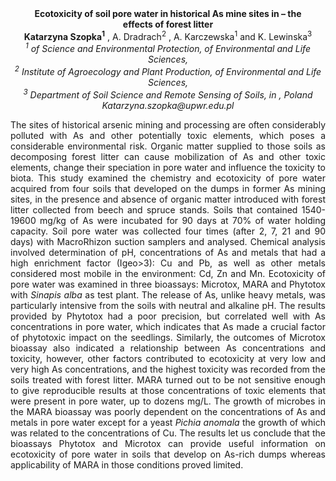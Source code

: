 <center><strong>Ecotoxicity of soil pore water in historical As mine sites in – the</strong>
<center><strong>effects of forest litter</strong>

<center><strong>Katarzyna Szopka<sup>1</sup></strong> , A. Dradrach<sup>2</sup> , A. Karczewska<sup>1</sup> and K.
Lewinska<sup>3</sup>

<center><i><sup>1</sup> of Science and Environmental Protection, of Environmental and Life
Sciences, </i>

<center><i><sup>2</sup> Institute of Agroecology and Plant Production, of Environmental and
Life Sciences, </i>

<center><i><sup>3</sup> Department of Soil Science and Remote Sensing of Soils, in ,
Poland</i>

<center><i>Katarzyna.szopka@upwr.edu.pl</i>

<p style="text-align:justify">The sites of historical arsenic mining and processing are often
considerably polluted with As and other potentially toxic elements,
which poses a considerable environmental risk. Organic matter supplied
to those soils as decomposing forest litter can cause mobilization of As
and other toxic elements, change their speciation in pore water and
influence the toxicity to biota. This study examined the chemistry and
ecotoxicity of pore water acquired from four soils that developed on the
dumps in former As mining sites, in the presence and absence of organic
matter introduced with forest litter collected from beech and spruce
stands. Soils that contained 1540-19600 mg/kg of As were incubated for
90 days at 70% of water holding capacity. Soil pore water was collected
four times (after 2, 7, 21 and 90 days) with MacroRhizon suction
samplers and analysed. Chemical analysis involved determination of pH,
concentrations of As and metals that had a high enrichment factor
(Igeo&gt;3): Cu and Pb, as well as other metals considered most mobile
in the environment: Cd, Zn and Mn. Ecotoxicity of pore water was
examined in three bioassays: Microtox, MARA and Phytotox with <i>Sinapis
alba</i> as test plant. The release of As, unlike heavy metals, was
particularly intensive from the soils with neutral and alkaline pH. The
results provided by Phytotox had a poor precision, but correlated well
with As concentrations in pore water, which indicates that As made a
crucial factor of phytotoxic impact on the seedlings. Similarly, the
outcomes of Microtox bioassay also indicated a relationship between As
concentrations and toxicity, however, other factors contributed to
ecotoxicity at very low and very high As concentrations, and the highest
toxicity was recorded from the soils treated with forest litter. MARA
turned out to be not sensitive enough to give reproducible results at
those concentrations of toxic elements that were present in pore water,
up to dozens mg/L. The growth of microbes in the MARA bioassay was
poorly dependent on the concentrations of As and metals in pore water
except for a yeast <i>Pichia anomala</i> the growth of which was related to
the concentrations of Cu. The results let us conclude that the bioassays
Phytotox and Microtox can provide useful information on ecotoxicity of
pore water in soils that develop on As-rich dumps whereas applicability
of MARA in those conditions proved limited.
